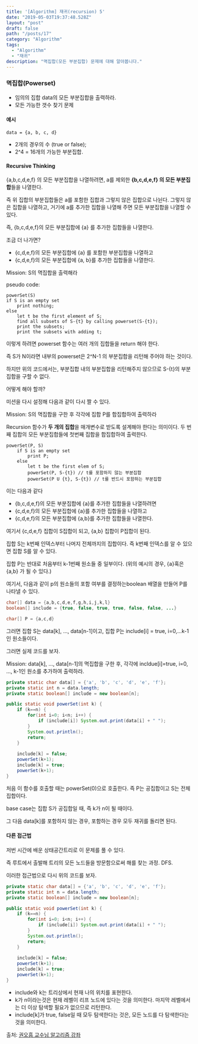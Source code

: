 ```yaml
---
title: '[Algorithm] 재귀(recursion) 5'
date: "2019-05-03T19:37:48.528Z"
layout: "post"
draft: false
path: "/posts/17"
category: "Algorithm"
tags:
  - "Algorithm"
  - "재귀"
description: "멱집합(모든 부분집합) 문제에 대해 알아봅니다."
---
```


### 멱집합(Powerset)

- 임의의 집합 data의 모든 부분집합을 출력하라.
- 모든 가능한 갯수 찾기 문제

#### 예시

```
data = {a, b, c, d}

```

- 2개의 경우의 수 (true or false);
- 2^4 = 16개의 가능한 부분집합.

#### Recursive Thinking

{a,b,c,d,e,f} 의 모든 부분집합을 나열하려면, a를 제외한 **{b,c,d,e,f} 의 모든 부분집합**들을 나열한다.

즉 위 집합의 부분집합들은 a를 포함한 집합과 그렇지 않은 집합으로 나뉜다. 그렇지 않은 집합을 나열하고, 거기에 a를 추가한 집합을 나열해 주면 모든 부분집합을 나열할 수 있다.

즉, {b,c,d,e,f}의 모든 부분집합에 {a} 를 추가한 집합들을 나열한다.

조금 더 나가면?

- {c,d,e,f}의 모든 부분집합에 {a} 를 포함한 부분집합을 나열하고
- {c,d,e,f}의 모든 부분집합에 {a, b}를 추가한 집합들을 나열한다.

Mission: S의 멱집합을 출력해라

pseudo code:

```
powerSet(S)
if S is an empty set
	print nothing;
else
	let t be the first element of S;
	find all subsets of S-{t} by calling powerset(S-{t});
	print the subsets;
	print the subsets with adding t;

```

이렇게 하려면 powerset 함수는 여러 개의 집합들을 return 해야 한다.

즉 S가 N이라면 내부의 powerset은 2^N-1 의 부분집합을 리턴해 주어야 하는 것이다.

하지만 위의 코드에서는, 부분집합 내의 부분집합을 리턴해주지 않으므로 S-{t}의 부분집합을 구할 수 없다.

어떻게 해야 할까?

미션을 다시 설정해 다음과 같이 다시 짤 수 있다.

Mission: S의 멱집합을 구한 후 각각에 집합 P를 합집합하여 출력하라

Recursion 함수가 **두 개의 집합**을 매개변수로 받도록 설계해야 한다는 의미이다. 두 번째 집합의 모든 부분집합들에 첫번째 집합을 합집합하여 출력한다.


```
powerSet(P, S)
	if S is an empty set
		print P;
	else
		let t be the first elem of S;
		powerSet(P, S-{t}) // t를 포함하지 않는 부분집합
		powerSet(P U {t}, S-{t}) // t를 반드시 포함하는 부분집합

```

이는 다음과 같다

- {b,c,d,e,f}의 모든 부분집합에 {a}를 추가한 집합들을 나열하려면
- {c,d,e,f}의 모든 부분집합에 {a}를 추가한 집합들을 나열하고
- {c,d,e,f}의 모든 부분집합에 {a,b}를 추가한 집합들을 나열한다.

여기서 {c,d,e,f} 집합이 S집합이 되고, {a,b} 집합이 P집합이 된다.

집합 S는 k번째 인덱스부터 나머지 전체까지의 집합이다. 즉 k번째 인덱스를 알 수 있으면 집합 S를 알 수 있다.

집합 P는 반대로 처음부터 k-1번째 원소들 중 일부이다. (위의 예시의 경우, {a}혹은 {a,b} 가 될 수 있다.)

여기서, 다음과 같이 p의 원소들의 포함 여부를 결정하는boolean 배열을 만들어 P를 나타낼 수 있다.

```java
char[] data = {a,b,c,d,e,f,g,h,i,j,k,l}
boolean[] include = {true, false, true, true, false, false, ...}

char[] P = {a,c,d}

```

그러면 집합 S는 data[k], ..., data[n-1]이고, 집합 P는 include[i] = true, i=0,...k-1인 원소들이다.

그러면 실제 코드를 보자.

Mission: data[k], ..., data[n-1]의 멱집합을 구한 후, 각각에 incldue[i]=true, i=0, ..., k-1인 원소를 추가하여 출력하라.


```java
private static char data[] = {'a', 'b', 'c', 'd', 'e', 'f'};
private static int n = data.length;
private static boolean[] include = new boolean[n];

public static void powerSet(int k) {
	if (k==n) {
		for(int i=0; i<n; i++) {
			if (include[i]) System.out.print(data[i] + " ");
		}
		System.out.println();
		return;
	}
	
	include[k] = false;
	powerSet(k+1);
	include[k] = true;
	powerSet(k+1);
}
```

처음 이 함수를 호출할 때는 powerSet(0)으로 호출한다. 즉 P는 공집합이고 S는 전체집합이다.

base case는 집합 S가 공집합일 때, 즉 k가 n이 될 때이다.

그 다음 data[k]를 포함하지 않는 경우, 포함하는 경우 모두 재귀를 돌리면 된다.

#### 다른 접근법

저번 시간에 배운 상태공간트리로 이 문제를 풀 수 있다.

즉 루트에서 출발해 트리의 모든 노드들을 방문함으로써 해를 찾는 과정. DFS.

이러한 접근법으로 다시 위의 코드를 보자.

```java
private static char data[] = {'a', 'b', 'c', 'd', 'e', 'f'};
private static int n = data.length;
private static boolean[] include = new boolean[n]; 

public static void powerSet(int k) {
	if (k==n) {
		for(int i=0; i<n; i++) {
			if (include[i]) System.out.print(data[i] + " ");
		}
		System.out.println();
		return;
	}
	
	include[k] = false;
	powerSet(k+1);
	include[k] = true;
	powerSet(k+1);
}
```

- include와 k는 트리상에서 현재 나의 위치를 표현한다.
- k가 n이라는것은 현재 레벨이 리프 노드에 있다는 것을 의미한다. 마지막 레벨에서는 더 이상 탐색할 필요가 없으므로 리턴한다.
- include[k]가 true, false일 때 모두 탐색한다는 것은, 모든 노드를 다 탐색한다는 것을 의미한다.

출처: [권오흠 교수님 알고리즘 강좌](https://www.inflearn.com/course/%EC%95%8C%EA%B3%A0%EB%A6%AC%EC%A6%98-%EA%B0%95%EC%A2%8C/dashboard)